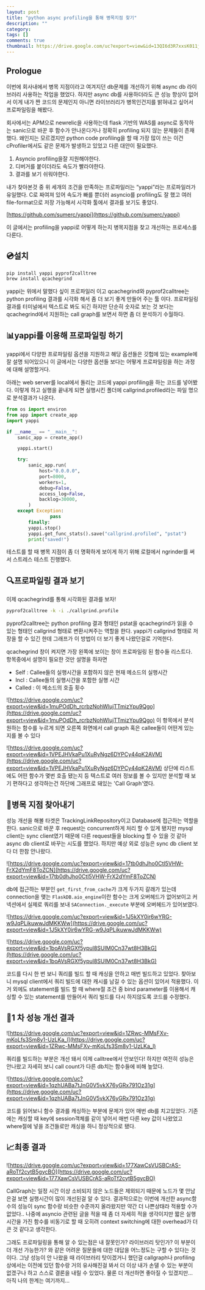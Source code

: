 ```yaml
---
layout: post
title: "python async profiling을 통해 병목지점 찾기"
description: ""
category: 
tags: []
comments: true
thumbnail: https://drive.google.com/uc?export=view&id=13QI6d3R7xxsK011j35Lj0fJ26wlUJbup
---
```

## Prologue
이번에 회사내에서 병목 지점이라고 여겨지던 db문제를 개선하기 위해 async db 라이브러리 사용하는 작업을 했었다. 하지만 async db를 사용하더라도 큰 성능 향상이 없어서 이게 내가 짠 코드의 문제인지 아니면 라이브러리가 병목인건지를 밝혀내고 싶어서 프로파일링을 해봤다.

회사에서는 APM으로 newrelic을 사용하는데 flask 기반의 WAS를 async로 동작하는 sanic으로 바꾼 후 함수가 안나온다거나 정확히 profiling 되지 않는 문제들이 존재했다. 왜인지는 모르겠지만 python code profiling을 할 때 가장 많이 쓰는 이건 cProfiler에서도 같은 문제가 발생하고 있었고 다른 대안이 필요했다. 

1. Asyncio profiling을잘 지원해야한다.
2. 디버거를 붙이더라도 속도가 빨라야한다.
3. 결과를 보기 쉬워야한다.

내가 찾아본것 중 위 세개의 조건을 만족하는 프로파일러는 “yappi”라는 프로파일러가 유일했다. C로 짜여져 있어 속도가 빠를 뿐더러 asyncio를 profiling도 잘 했고 여러 file-format으로 저장 가능해서 시각화 툴에서 결과를 보기도 좋았다.

[https://github.com/sumerc/yappi](https://github.com/sumerc/yappi)

이 글에서는 profiling을 yappi로 어떻게 하는지 병목지점을 찾고 개선하는 프로세스를 다룬다. 

## 💿설치

```bash
pip install yappi pyprof2calltree
brew install qcachegrind
```

yappi는 위에서 말했다 싶이 프로파일러 이고 qcachegrind와 pyprof2calltree는 python profiling 결과를 시각화 해서 좀 더 보기 좋게 만들어 주는 툴 이다. 프로파일링 결과를 터미널에서 텍스트로 봐도 되긴 하지만  단순히 숫자로 보는 것 보다는 qcachegrind에서 지원하는 call graph를 보면서 하면 좀 더 분석하기 수월하다.

## 📊yappi를 이용해 프로파일링 하기

yappi에서 다양한 프로파일링 옵션을 지원하고 해당 옵션들은 깃헙에 있는 example에 잘 설명 되어있으니 
이 글에서는 다양한 옵션들 보다는 어떻게 프로파일링을 하는 과정에 대해 설명할거다.

아래는 web server를 local에서 돌리는 코드에 yappi profiling을 하는 코드를 넣어봤다. 이렇게 하고 실행을 끝내게 되면 실행시킨 폴더에 callgrind.profiled라는 파일 명으로 분석결과가 나온다.

```python
from os import environ
from app import create_app
import yappi

if __name__ == "__main__":
    sanic_app = create_app()

    yappi.start()

    try:
        sanic_app.run(
            host="0.0.0.0",
            port=8000,
            workers=1,
            debug=False,
            access_log=False,
            backlog=30000,
        )
    except Exception:
				pass
		finally:
        yappi.stop()
        yappi.get_func_stats().save("callgrind.profiled", "pstat")
        print("saved!")
```

 테스트를 할 때 병목 지점이 좀 더 명확하게 보이게 하기 위해 로컬에서 ngrinder를 써서 스트레스 테스트 진행했다. 

## 🔍프로파일링 결과 보기

이제 qcachegrind를 통해 시각화된 결과를 보자!

```bash
pyprof2calltree -k -i ./callgrind.profile
```

pyprof2calltree는 python profiling 결과 형태인 pstat을 qcachegrind가 읽을 수 있는 형태인 callgrind 형태로 변환시켜주는 역할을 한다. yappi가 callgrind 형태로 저장을 할 수 있긴 한데 그래프가 이 방법이 더 보기 좋게 나왔던걸로 기억한다.

qcachegrind 창이 켜지면 가장 왼쪽에 보이는 창이 프로파일링 된 함수들 리스트다. 항목중에서 설명이 필요한 것만 설명을 하자면 
- Self : Callee들의 실행시간을 포함하지 않은 현재 메소드의 실행시간
- Incl : Callee들의 실행시간을 포함한 실행 시간
- Called : 이 메소드의 호출 횟수

![https://drive.google.com/uc?export=view&id=1muPOdDh_rcrbzNohWlujTTmizYpu9Qgo](https://drive.google.com/uc?export=view&id=1muPOdDh_rcrbzNohWlujTTmizYpu9Qgo)
이 항목에서 분석 원하는 함수를 누르게 되면 오른쪽 화면에서 call graph 혹은 callee들이 어떤게 있는지를 볼 수 있다

![https://drive.google.com/uc?export=view&id=1VPEJHVkaPu1XuRyNgz6DYPCy44pK2AVM](https://drive.google.com/uc?export=view&id=1VPEJHVkaPu1XuRyNgz6DYPCy44pK2AVM)
상단에 리스트에도 어떤 함수가 몇번 호출 됐는지 등 텍스트로 여러 정보를 볼 수 있지만 분석할 때 보기 편하다고 생각하는건 하단에 그래프로 돼있는 'Call Graph'였다.

## 🍾병목 지점 찾아내기

성능 개선을 해볼 타겟은 TrackingLinkRepository이고 Database에 접근하는 역할을 한다. sanic으로 바꾼 후 request는 concurrent하게 처리 할 수 있게 됐지만 mysql client는 sync client였기 때문에 다른 request들을 blocking 할 수 있을 것 같아 async db client로 바꾸는 시도를 했었다. 하지만 예상 외로 성능은 sync db client 보다 더 한참 안나왔다.

![https://drive.google.com/uc?export=view&id=17tb0dhJho0Ctl5VHW-FrX2dYmF8ToZCN](https://drive.google.com/uc?export=view&id=17tb0dhJho0Ctl5VHW-FrX2dYmF8ToZCN)

db에 접근하는 부분인 `get_first_from_cache`가 크게 두가지 갈래가 있는데 connection을 맺는 
`FlaskDB.aio_engine`이란 함수는 크게 오버헤드가 없어보이고 커넥션에서 실제로 쿼리를 보내 `SAConnection._execute` 부분에 오버헤드가 있어보였다.

![https://drive.google.com/uc?export=view&id=1J5kXY0ir6wYRG-w9JqPLikuwwJdMKKWw](https://drive.google.com/uc?export=view&id=1J5kXY0ir6wYRG-w9JqPLikuwwJdMKKWw)

![https://drive.google.com/uc?export=view&id=1boAVsRGXf5ypul8SUIM0Cn37wt8H3BkG](https://drive.google.com/uc?export=view&id=1boAVsRGXf5ypul8SUIM0Cn37wt8H3BkG)

코드를 다시 한 번 보니 쿼리를 빌드 할 때 캐싱을 안하고 매번 빌드하고 있었다. 찾아보니 mysql client에서 쿼리 빌드에 대한 캐시를 남길 수 있는 옵션이 있어서 적용했다. 이거 외에도 statement를 빌드 할 때 where절 조건 중 bind parameter를 이용해서 캐싱할 수 있는 statement를 만들어서 쿼리 빌드를 다시 하지않도록 코드를 수정했다.

## 🧰1 차 성능 개선 결과

![https://drive.google.com/uc?export=view&id=1ZRwc-MMsFXv-mKoLfs3Sm8y1-UzLKa_l](https://drive.google.com/uc?export=view&id=1ZRwc-MMsFXv-mKoLfs3Sm8y1-UzLKa_l)

쿼리를 빌드하는 부분은 개선 돼서 이제 calltree에서 안보인다!  하지만 여전히 성능은 안나왔고 자세히 보니 call count가 다른 db치는 함수들에 비해 높았다. 

![https://drive.google.com/uc?export=view&id=1qzhUABa7tJnG0V5vkX76yGRx791Oz31g](https://drive.google.com/uc?export=view&id=1qzhUABa7tJnG0V5vkX76yGRx791Oz31g)

코드를 읽어보니 함수 결과를 캐싱하는 부분에 문제가 있어 매번 db를 치고있었다. 기존에는 캐싱할 때 key에 session객체를 같이 넣어서 매번 다른 key 값이 나왔었고 where절에 넣을 조건들로만 캐싱을 하니 정상적으로 됐다.

## 📈최종 결과

![https://drive.google.com/uc?export=view&id=177XawCsVUSBCrAS-aRoTf2cytB5gycBO](https://drive.google.com/uc?export=view&id=177XawCsVUSBCrAS-aRoTf2cytB5gycBO)

CallGraph는 일정 시간 이상 소비되지 않은 노드들은 제외되기 때문에 노드가 몇 안남은걸 보면 실행시간이 많이 개선된걸 알 수 있다. 결과적으로는 이번에 개선한 async함수의 성능이 sync 함수랑 비슷한 수준까지 올라왔지만 약간 더 나쁜상태라 적용할 수가 없었다.. 나중에 asyncio 관련된 글을 적을 때 좀 더 자세히 적을 생각이지만 짧은 실행시간을 가진 함수를 비동기로 할 때 오히려 context switching에 대한 overhead가 더 큰 것 같다고 생각한다.

그래도 프로파일링을 통해 알 수 있는점은 내 잘못인가? 라이브러리 탓인가? 이 부분이 더 개선 가능한가?  와 같은 어려운 질문들에 대한 대답을 어느정도는 구할 수 있다는 것 이다. 그냥 성능이 안 나왔을 때 라이브러리 탓이겠거니 했던걸 callgraph나 profiling상에서는 이전에 있던 함수랑 거의 유사해진걸 봐서 더 이상 내가 손댈 수 있는 부분이 없겠구나 하고 스스로 결론을 내릴 수 있었다. 물론 더 개선하면 좋아질 수 있겠지만... 아직 나의 한계는 여기까지...
